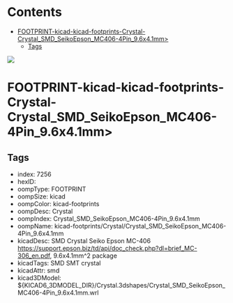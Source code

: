 



Contents
========

* [FOOTPRINT-kicad-kicad-footprints-Crystal-Crystal_SMD_SeikoEpson_MC406-4Pin_9.6x4.1mm>](#footprint-kicad-kicad-footprints-crystal-crystal_smd_seikoepson_mc406-4pin_96x41mm)
	* [Tags](#tags)
  
![][im]
# FOOTPRINT-kicad-kicad-footprints-Crystal-Crystal_SMD_SeikoEpson_MC406-4Pin_9.6x4.1mm>

## Tags

- index: 7256
- hexID: 
- oompType: FOOTPRINT
- oompSize: kicad
- oompColor: kicad-footprints
- oompDesc: Crystal
- oompIndex: Crystal_SMD_SeikoEpson_MC406-4Pin_9.6x4.1mm
- oompName: kicad-footprints/Crystal/Crystal_SMD_SeikoEpson_MC406-4Pin_9.6x4.1mm
- kicadDesc: SMD Crystal Seiko Epson MC-406 https://support.epson.biz/td/api/doc_check.php?dl=brief_MC-306_en.pdf, 9.6x4.1mm^2 package
- kicadTags: SMD SMT crystal
- kicadAttr: smd
- kicad3DModel: ${KICAD6_3DMODEL_DIR}/Crystal.3dshapes/Crystal_SMD_SeikoEpson_MC406-4Pin_9.6x4.1mm.wrl



[im]: image.png
